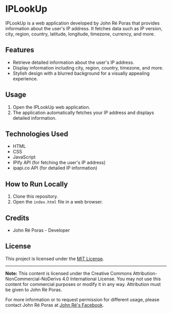 # IPLookUp

IPLookUp is a web application developed by John Ré Poras that provides information about the user's IP address. It fetches data such as IP version, city, region, country, latitude, longitude, timezone, currency, and more.

## Features

- Retrieve detailed information about the user's IP address.
- Display information including city, region, country, timezone, and more.
- Stylish design with a blurred background for a visually appealing experience.

## Usage

1. Open the IPLookUp web application.
2. The application automatically fetches your IP address and displays detailed information.

## Technologies Used

- HTML
- CSS
- JavaScript
- IPify API (for fetching the user's IP address)
- ipapi.co API (for detailed IP information)

## How to Run Locally

1. Clone this repository.
2. Open the `index.html` file in a web browser.

## Credits

- John Ré Poras - Developer

## License

This project is licensed under the [MIT License](licence.txt).

---

**Note:** This content is licensed under the Creative Commons Attribution-NonCommercial-NoDerivs 4.0 International License. You may not use this content for commercial purposes or modify it in any way. Attribution must be given to John Ré Poras.

For more information or to request permission for different usage, please contact John Ré Poras at [John Ré's Facebook](https://www.facebook.com/IamJohnPoras.org).
